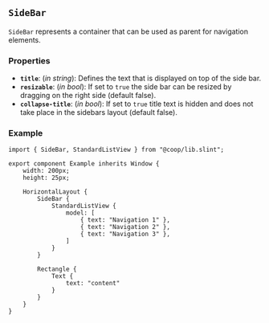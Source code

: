 <!--
SPDX-FileCopyrightText: 2023 Florian Blasius <co_sl@tutanota.com>
SPDX-License-Identifier: MIT
-->

## `SideBar`

`SideBar` represents a container that can be used as parent for navigation elements.

### Properties

-   **`title`**: (_in_ _string_): Defines the text that is displayed on top of the side bar.
-   **`resizable`**: (_in_ _bool_): If set to `true` the side bar can be resized by dragging on the right side (default false).
-   **`collapse-title`**: (_in_ _bool_): If set to `true` title text is hidden and does not take place in the sidebars layout (default false).

### Example

```slint
import { SideBar, StandardListView } from "@coop/lib.slint";

export component Example inherits Window {
    width: 200px;
    height: 25px;

    HorizontalLayout {
        SideBar {
            StandardListView {
                model: [
                    { text: "Navigation 1" },
                    { text: "Navigation 2" },
                    { text: "Navigation 3" },
                ]
            }
        }

        Rectangle {
            Text {
                text: "content"
            }
        }
    }
}
```